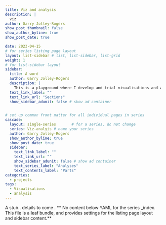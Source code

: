 ```yaml
---
title: Viz and analysis
description: |
  viz
author: Garry Jolley-Rogers
show_post_thumbnail: false
show_author_byline: true
show_post_date: true

date: 2023-04-15
# for series listing page layout
layout: list-sidebar # list, list-sidebar, list-grid
weight: 1 
# for list-sidebar layout
sidebar: 
  title: A word
  author: Garry Jolley-Rogers
  description: |
    This is a playground where I develop and trial visualisations and analyses.
  text_link_label: ""
  text_link_url: "Sections"
  show_sidebar_adunit: false # show ad container
 

# set up common front matter for all individual pages in series
cascade:
  layout: single-series       # for a series, do not change
  series: Viz-analyis # name your series
  author: Garry Jolley-Rogers
  show_author_byline: true
  show_post_date: true
  sidebar:
    text_link_label: ""
    text_link_url: ""
    show_sidebar_adunit: false # show ad container
    text_series_label: "Analyses" 
    text_contents_label: "Parts"
categories:
  - projects
tags:
  - Visualisations
  - analysis 
---
```

A stub..  details to come .
** No content below YAML for the series _index. This file is a leaf bundle, and provides settings for the listing page layout and sidebar content.**